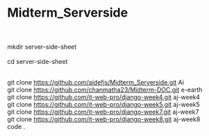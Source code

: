 # Midterm_Serverside<br><br>
mkdir server-side-sheet <br><br>
cd server-side-sheet <br><br>

git clone https://github.com/aidefjs/Midterm_Serverside.git Ai  <br>
git clone https://github.com/chanmatha23/Midterm-DOC.git e-earth <br>
git clone https://github.com/it-web-pro/django-week4.git aj-week4 <br>
git clone https://github.com/it-web-pro/django-week5.git aj-week5 <br>
git clone https://github.com/it-web-pro/django-week7.git aj-week7 <br>
git clone https://github.com/it-web-pro/django-week8.git aj-week8 <br>
code .
